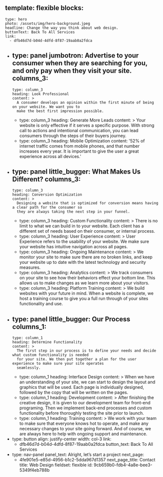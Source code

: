 template: flexible
blocks:
  - 
    type: hero
    photo: /assets/img/hero-background.jpeg
    headline: Change the way you think about web design.
    buttonText: Back To All Services
    link:
      - dfb46d7d-b04d-4dfd-8f87-19aab0a2fdca
  - 
    type: panel
    jumbotron: Advertise to your consumer when they are searching for you, and only pay when they visit your site.
    columns_3:
      - 
        type: column_3
        heading: Look Professional
        content: >
          A consumer develops an opinion within the first minute of being on your website. We want you to
          make the best first impression possible.
      - 
        type: column_3
        heading: Generate More Leads
        content: >
          Your website is only effective if it serves a specific purpose. With strong call to actions and intentional
          communication, you can lead consumers through the steps of their buyers journey. 
      - 
        type: column_3
        heading: Mobile Optimization
        content: '52% of internet traffic comes from mobile phones, and that number increases every year. It is important to give the user a great  experience across all devices.'
  - 
    type: panel
    little_bugger: What Makes Us Different?
    columns_3:
      - 
        type: column_3
        heading: Conversion Optimization
        content: >
          Designing a website that is optimized for conversion means having a clear path for the consumer so
          they are always taking the next step in your funnel.
      - 
        type: column_3
        heading: Custom Functionality
        content: >
          There is no limit to what we can build in to your website. Each client has a different set of needs
          based on their consumer, or internal process.
      - 
        type: column_3
        heading: User Experience
        content: >
          User Experience refers to the usability of your website. We make sure your website has intuitive
          navigation across all pages.
      - 
        type: column_3
        heading: Ongoing Maintenance
        content: >
          We monitor your site to make sure there are no broken links, and keep your website up to date with
          the latest technology and security measures.
      - 
        type: column_3
        heading: Analytics
        content: >
          We track consumers on your site to see how their behaviors effect your bottom line. This allows us
          to make changes as we learn more about your visitors.
      - 
        type: column_3
        heading: Platform Training
        content: >
          We build websites with your future in mind. When a website is complete, we host a training course to
          give you a full run through of your sites functionality and use.
  - 
    type: panel
    little_bugger: Our Process
    columns_1:
      - 
        type: column_1
        heading: Determine Functionality
        content: >
          The first step in our process is to define your needs and decide what custom functionality is needed
          for your site. We then put together a plan for the user experience to make sure your site operates
          seamlessly.
      - 
        type: column_1
        heading: Interface Design
        content: >
          When we have an understanding of your site, we can start to design the layout and graphics that will
          be used. Each page is individually designed, followed by the copy that will be written on the pages.
      - 
        type: column_1
        heading: Development
        content: >
          After finishing the creative design, it is given to our development team for front-end programing.
          Then we implement back-end processes and custom functionality before thoroughly testing the site
          prior to launch.
      - 
        type: column_1
        heading: Training
        content: >
          We work with your team to make sure that everyone knows hot to operate, and make any necessary
          changes to your site going forward. And of course, we are always here to help with ongoing support
          and maintenance.
  - 
    type: button
    align: justify-center
    width: col-3
    link:
      - dfb46d7d-b04d-4dfd-8f87-19aab0a2fdca
    button_text: Back To All Services
  - 
    type: nav-panel
    panel_text: Alright, let’s start a project
    next_page:
      - 4fe901e5-e85d-4956-b1c2-5dda967d1357
    next_page_title: Contact
title: Web Design
fieldset: flexible
id: 9cb659b0-fdb4-4a8e-bee3-5349f4eb788b
